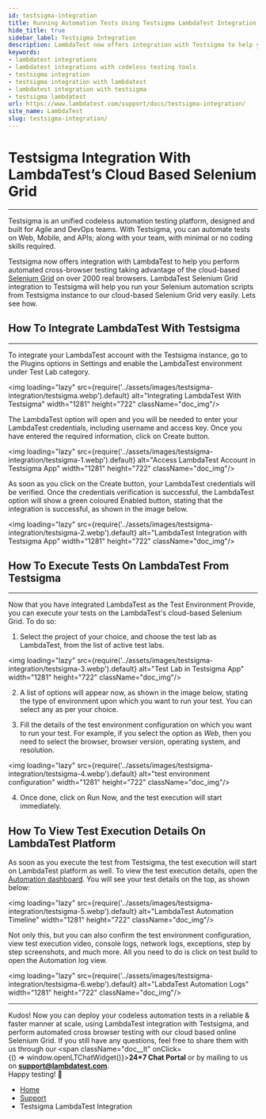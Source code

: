 ```yaml
---
id: testsigma-integration
title: Running Automation Tests Using Testsigma LambdaTest Integration
hide_title: true
sidebar_label: Testsigma Integration
description: LambdaTest now offers integration with Testsigma to help you perform automated cross-browser testing on 3000+ real browsers of its cloud-based Selenium Grid.
keywords:
- lambdatest integrations
- lambdatest integrations with codeless testing tools
- testsigma integration
- testsigma integration with lambdatest
- lambdatest integration with testsigma
- testsigma lambdatest
url: https://www.lambdatest.com/support/docs/testsigma-integration/
site_name: LambdaTest
slug: testsigma-integration/
---
```


<script type="application/ld+json"
      dangerouslySetInnerHTML={{ __html: JSON.stringify({
       "@context": "https://schema.org",
        "@type": "BreadcrumbList",
        "itemListElement": [{
          "@type": "ListItem",
          "position": 1,
          "name": "LambdaTest",
          "item": "https://www.lambdatest.com"
        },{
          "@type": "ListItem",
          "position": 2,
          "name": "Support",
          "item": "https://www.lambdatest.com/support/docs/"
        },{
          "@type": "ListItem",
          "position": 3,
          "name": "Testsigma LambdaTest Integration",
          "item": "https://www.lambdatest.com/support/docs/testsigma-integration/"
        }]
      })
    }}
></script>

# Testsigma Integration With LambdaTest’s Cloud Based Selenium Grid
***

Testsigma is an unified codeless automation testing platform, designed and built for Agile and DevOps teams. With Testsigma, you can automate tests on Web, Mobile, and APIs; along with your team, with minimal or no coding skills required.

Testsigma now offers integration with LambdaTest to help you perform automated cross-browser testing taking advantage of the cloud-based [Selenium Grid](https://www.lambdatest.com/blog/why-selenium-grid-is-ideal-for-automated-browser-testing/) on over 2000 real browsers. LambdaTest Selenium Grid integration to Testsigma will help you run your Selenium automation scripts from Testsigma instance to our cloud-based Selenium Grid very easily. Lets see how.


## How To Integrate LambdaTest With Testsigma

* * *

To integrate your LambdaTest account with the Testsigma instance, go to the Plugins options in Settings and enable the LambdaTest environment under Test Lab category.

 <img loading="lazy" src={require('../assets/images/testsigma-integration/testsigma.webp').default} alt="Integrating LambdaTest With Testsigma" width="1281" height="722" className="doc_img"/>

The LambdaTest option will open and you will be needed to enter your LambdaTest credentials, including username and access key. Once you have entered the required information, click on Create button. 

<img loading="lazy" src={require('../assets/images/testsigma-integration/testsigma-1.webp').default} alt="Access LambdaTest Account in Testsigma App" width="1281" height="722" className="doc_img"/>

As soon as you click on the Create button, your LambdaTest credentials will be verified. Once the credentials verification is successful, the LambdaTest option will show a green coloured Enabled button, stating that the integration is successful, as shown in the image below.

<img loading="lazy" src={require('../assets/images/testsigma-integration/testsigma-2.webp').default} alt="LambdaTest Integration with Testsigma App" width="1281" height="722" className="doc_img"/>

## How To Execute Tests On LambdaTest From Testsigma

* * *

Now that you have integrated LambdaTest as the Test Environment Provide, you can execute your tests on the LambdaTest's cloud-based Selenium Grid. To do so:

1.  Select the project of your choice, and choose the test lab as LambdaTest, from the list of active test labs. 

<img loading="lazy" src={require('../assets/images/testsigma-integration/testsigma-3.webp').default} alt="Test Lab in Testsigma App" width="1281" height="722" className="doc_img"/>

2.  A list of options will appear now, as shown in the image below, stating the type of environment upon which you want to run your test. You can select any as per your choice.

3.  Fill the details of the test environment configuration on which you want to run your test. For example, if you select the option as _Web_, then you need to select the browser, browser version, operating system, and resolution. 

<img loading="lazy" src={require('../assets/images/testsigma-integration/testsigma-4.webp').default} alt="test environment configuration" width="1281" height="722" className="doc_img"/>

4.  Once done, click on Run Now, and the test execution will start immediately.

## How To View Test Execution Details On LambdaTest Platform

As soon as you execute the test from Testsigma, the test execution will start on LambdaTest platform as well. To view the test execution details, open the [Automation dashboard](https://automation.lambdatest.com/). You will see your test details on the top, as shown below: 

<img loading="lazy" src={require('../assets/images/testsigma-integration/testsigma-5.webp').default} alt="LambdaTest Automation Timeline" width="1281" height="722" className="doc_img"/>

Not only this, but you can also confirm the test environment configuration, view test execution video, console logs, network logs, exceptions, step by step screenshots, and much more. All you need to do is click on test build to open the Automation log view. 

<img loading="lazy" src={require('../assets/images/testsigma-integration/testsigma-6.webp').default} alt="LabdaTest Automation Logs" width="1281" height="722" className="doc_img"/>

* * *

>
Kudos! Now you can deploy your codeless automation tests in a reliable & faster manner at scale, using LambdaTest integration with Testsigma, and perform automated cross browser testing with our cloud based online Selenium Grid. If you still have any questions, feel free to share them with us through our <span className="doc__lt" onClick={() => window.openLTChatWidget()}>**24*7 Chat Portal**</span> or by mailing to us on [**support@lambdatest.com**](mailto:support@lambdatest.com). <br /> Happy testing! 🙂

<nav aria-label="breadcrumbs">
  <ul className="breadcrumbs">
    <li className="breadcrumbs__item">
      <a className="breadcrumbs__link" href="https://www.lambdatest.com">Home</a>
    </li>
    <li className="breadcrumbs__item">
      <a className="breadcrumbs__link" href="/docs/">Support</a>
    </li>
    <li className="breadcrumbs__item breadcrumbs__item--active">
      <span className="breadcrumbs__link">Testsigma LambdaTest Integration</span>
    </li>
  </ul>
</nav>